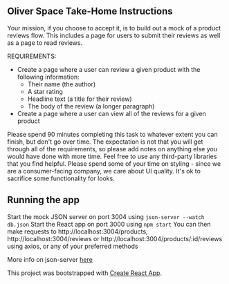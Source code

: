 ## Oliver Space Take-Home Instructions

Your mission, if you choose to accept it, is to build out a mock of a product reviews flow. 
This includes a page for users to submit their reviews as well as a page to read reviews.

REQUIREMENTS:
- Create a page where a user can review a given product with the following information:
    - Their name (the author)
    - A star rating
    - Headline text (a title for their review)
    - The body of the review (a longer paragraph)
- Create a page where a user can view all of the reviews for a given product

Please spend 90 minutes completing this task to whatever extent you can finish, but don't
go over time. The expectation is not that you will get through all of the requirements, so please add notes on anything else you would have done with more time. Feel free to use any third-party libraries that you find helpful. Please spend some of your time on styling - since we are a consumer-facing company, we care about UI quality. It's ok to sacrifice some functionality for looks.

## Running the app
Start the mock JSON server on port 3004 using `json-server --watch db.json`
Start the React app on port 3000 using `npm start`
You can then make requests to http://localhost:3004/products, http://localhost:3004/reviews or http://localhost:3004/products/:id/reviews using axios, or any of your preferred methods

More info on json-server [here](https://www.npmjs.com/package/json-server)

This project was bootstrapped with [Create React App](https://github.com/facebook/create-react-app).

